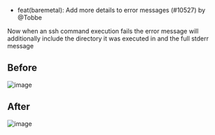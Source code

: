 - feat(baremetal): Add more details to error messages (#10527) by @Tobbe

Now when an ssh command execution fails the error message will additionally
include the directory it was executed in and the full stderr message

## Before
![image](https://github.com/redwoodjs/redwood/assets/30793/bda480ee-7c26-40c8-9128-42a830574a53)

## After
![image](https://github.com/redwoodjs/redwood/assets/30793/85080fa8-be2f-4638-9af1-0ba4c79057e3)
